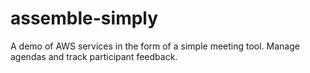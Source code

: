 assemble-simply
===============

A demo of AWS services in the form of a simple meeting tool. Manage agendas and track participant feedback.
